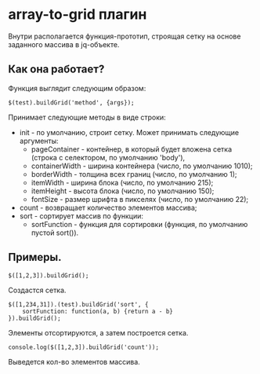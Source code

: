 array-to-grid плагин
=====================

Внутри располагается функция-прототип, строящая сетку на основе заданного массива в jq-объекте.

## Как она работает?
Функция выглядит следующим образом:

```
$(test).buildGrid('method', {args});
```
Принимает следующие методы в виде строки:

* init - по умолчанию, строит сетку. Может принимать следующие аргументы:
	* pageContainer - контейнер, в который будет вложена сетка (строка с селектором, по умолчанию 'body'),
	* containerWidth - ширина контейнера (число, по умолчанию 1010);
	* borderWidth  - толщина всех границ (число, по умолчанию 1);
	* itemWidth - ширина блока (число, по умолчанию 215);
	* itemHeight - высота блока (число, по умолчанию 150);
	* fontSize  - размер шрифта в пикселях (число, по умолчанию 22);
* count - возвращает количество элементов массива;
* sort - сортирует массив по функции:
	* sortFunction - функция для сортировки (функция, по умолчанию пустой sort()).

## Примеры.

```
$([1,2,3]).buildGrid();
```
Создастся сетка.
```
$([1,234,31]).(test).buildGrid('sort', {
    sortFunction: function(a, b) {return a - b}
}).buildGrid();
```
Элементы отсортируются, а затем построется сетка.
```
console.log($([1,2,3]).buildGrid('count'));
```
Выведется кол-во элементов массива.

